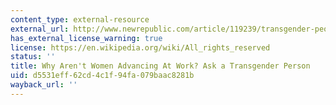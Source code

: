 ```yaml
---
content_type: external-resource
external_url: http://www.newrepublic.com/article/119239/transgender-people-can-explain-why-women-dont-advance-work
has_external_license_warning: true
license: https://en.wikipedia.org/wiki/All_rights_reserved
status: ''
title: Why Aren't Women Advancing At Work? Ask a Transgender Person
uid: d5531eff-62cd-4c1f-94fa-079baac8281b
wayback_url: ''
---
```

